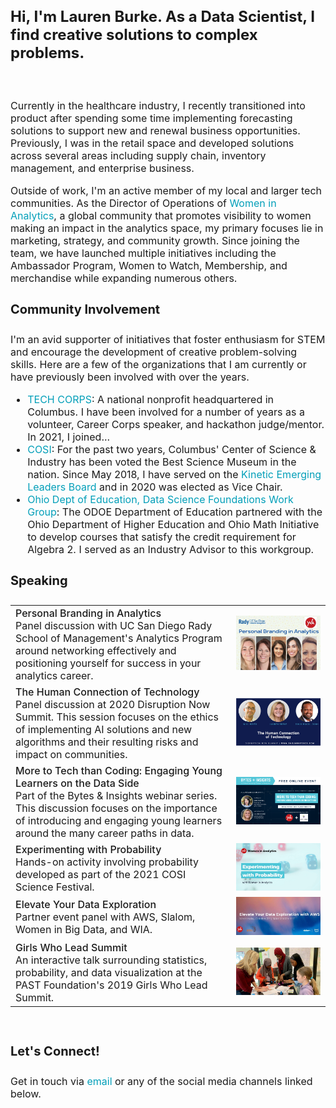 <h3 style="font-size:24px;">
  Hi, I'm Lauren Burke. As a Data Scientist, I find creative solutions to complex problems.
</h3>

<div style="line-height:20px;"><br></div>

<p style="font-size:16px;">
Currently in the healthcare industry, I recently transitioned into product after spending some time implementing forecasting solutions to support new and renewal business opportunities. Previously, I was in the retail space and developed solutions across several areas including supply chain, inventory management, and enterprise business. 
</p>

<p style="font-size:16px;">
Outside of work, I'm an active member of my local and larger tech communities. As the Director of Operations of <a href="https://womeninanalytics.com" style="text-decoration: none; color:#039fb9">Women in Analytics</a>, a global community that promotes visibility to women making an impact in the analytics space, my primary focuses lie in marketing, strategy, and community growth. Since joining the team, we have launched multiple initiatives including the Ambassador Program, Women to Watch, Membership, and merchandise while expanding numerous others.
</p>

<h4 style="font-size:20px;">
Community Involvement
</h4>

<p style="font-size:16px;"> I'm an avid supporter of initiatives that foster enthusiasm for STEM and encourage the development of creative problem-solving skills. Here are a few of the organizations that I am currently or have previously been involved with over the years. </p>
  
<p style="font-size:16px;">
  <ul style="font-size:16px;">
    <li style="font-size:16px;"><a href="https://techcorps.org/" style="text-decoration: none; color:#039fb9">TECH CORPS</a>: A national nonprofit headquartered in Columbus. I have been involved for a number of years as a volunteer, Career Corps speaker, and hackathon judge/mentor. In 2021, I joined...</li>
    <li style="font-size:16px;"><a href="https://cosi.org/"  style="text-decoration: none; color:#039fb9">COSI</a>: For the past two years, Columbus' Center of Science & Industry has been voted the Best Science Museum in the nation. Since May 2018, I have served on the <a href="https://cosi.org/about-cosi/leadership/kinetic" style="text-decoration: none; color:#039fb9">Kinetic Emerging Leaders Board</a> and in 2020 was elected as Vice Chair.</li>
    <li style="font-size:16px;"><a href="http://education.ohio.gov/Topics/Learning-in-Ohio/Mathematics/Resources-for-Mathematics/Math-Pathways/Data-Science-Foundations"  style="text-decoration: none; color:#039fb9">Ohio Dept of Education, Data Science Foundations Work Group</a>: The ODOE Department of Education partnered with the Ohio Department of Higher Education and Ohio Math Initiative to develop courses that satisfy the credit requirement for Algebra 2. I served as an Industry Advisor to this workgroup.</li>
  </ul>
</p>

<h4 style="font-size:20px;">
Speaking
</h4>


<table style="width:100%; border:none;" cellspacing="10" >
  <tr style="border:none;">
    <td style="border: none;font-size:16px;"><span style="font-weight:550;">Personal Branding in Analytics</span><br>Panel discussion with UC San Diego Rady School of Management's Analytics Program around networking effectively and positioning yourself for success in your analytics career.</td>
    <td style="width:30%;border:none;font-size:16px;"><img src="assets/images/personal-branding-in-analytics.png"></td>
  </tr>
  
  <tr style="border:none;">
     <td style="border: none;font-size:16px;"><span style="font-weight:550;">The Human Connection of Technology</span> <br> Panel discussion at 2020 Disruption Now Summit. This session focuses on the ethics of implementing AI solutions and new algorithms and their resulting risks and impact on communities.</td>
    <td style="width:30%;border:none;font-size:16px;"><img src="assets/images/dnsummit.png"></td>
   </tr>
  
  <tr style="border:none;">
    <td style="border: none;font-size:16px;"><span style="font-weight:550;">More to Tech than Coding: Engaging Young Learners on the Data Side</span><br> Part of the Bytes & Insights webinar series. This discussion focuses on the importance of introducing and engaging young learners around the many career paths in data.</td>
    <td style="width:30%;border:none;font-size:16px;"><img src="assets/images/bi-more-to-tech.png"></td>
  </tr>
  
  <tr style="border:none;">
    <td style="border:none;font-size:16px;"><span style="font-weight:550;">Experimenting with Probability</span><br> Hands-on activity involving probability developed as part of the 2021 COSI Science Festival.</td>
    <td style="width:30%;border:none;font-size:16px;"><img src="assets/images/cosi-sci-fest.jpg"></td>
  </tr>
  
  <tr style="border:none;">
    <td style="border:none;font-size:16px;"><span style="font-weight:550;">Elevate Your Data Exploration</span><br> Partner event panel with AWS, Slalom, Women in Big Data, and WIA.</td>
    <td style="width:30%;border:none;font-size:16px;"><img src="assets/images/elevate-your-data-exploration.jpg"></td>
  </tr>
  
  <tr style="border:none;">
    <td style="border:none;font-size:16px;"><span style="font-weight:550;">Girls Who Lead Summit</span><br>An interactive talk surrounding statistics, probability, and data visualization at the PAST Foundation's 2019 Girls Who Lead Summit.</td>
    <td style="width:30%;border:none;font-size:16px;"><img src="assets/images/girls-who-lead_censored.jpg"></td>
  </tr>
</table>


<br>

<h4 style="font-size:20px;">
Let's Connect!
</h4>
<p style="font-size:16px;">
  Get in touch via <a href="mailto:laurenemilyburke17@gmail.com" style="text-decoration: none; color:#039fb9">email</a> or any of the social media channels linked below.
</p>
